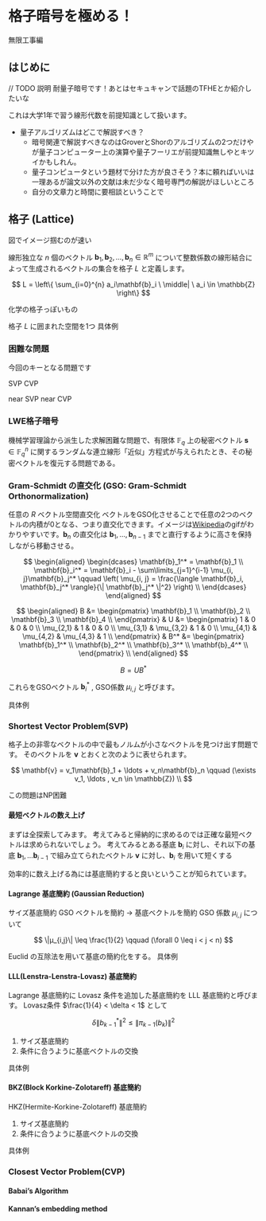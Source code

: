 # 格子暗号を極める！

無限工事編

## はじめに

// TODO 説明
耐量子暗号です！あとはセキュキャンで話題のTFHEとか紹介したいな

これは大学1年で習う線形代数を前提知識として扱います。

- 量子アルゴリズムはどこで解説すべき？
	- 暗号関連で解説すべきなのはGroverとShorのアルゴリズムの2つだけやが量子コンピューター上の演算や量子フーリエが前提知識無しやとキツイかもしれん。
	- 量子コンピュータという題材で分けた方が良さそう？本に頼ればいいは一理あるが論文以外の文献は未だ少なく暗号専門の解説がほしいところ
	- 自分の文章力と時間に要相談ということで

## 格子 (Lattice)

図でイメージ掴むのが速い

線形独立な $n$ 個のベクトル $\mathbf{b}_1, \mathbf{b}_2, \ldots , \mathbf{b}_n \in \mathbb{R}^m$ について整数係数の線形結合によって生成されるベクトルの集合を格子 $L$ と定義します。

$$
L = \left\{ \sum_{i=0}^{n} a_i\mathbf{b}_i \ \middle| \ a_i \in \mathbb{Z} \right\}
$$

化学の格子っぽいもの

格子 $L$ に囲まれた空間を1つ
具体例

### 困難な問題

今回のキーとなる問題です

SVP
CVP

near SVP
near CVP

### LWE格子暗号

機械学習理論から派生した求解困難な問題で、有限体 $\mathbb{F}_q$ 上の秘密ベクトル $\mathbf{s} \in \mathbb{F}_q^n$ に関するランダムな連立線形「近似」方程式が与えられたとき、その秘密ベクトルを復元する問題である。




### Gram-Schmidt の直交化 (GSO: Gram-Schmidt Orthonormalization)

任意の $R$ ベクトル空間直交化
ベクトルをGSO化させることで任意の2つのベクトルの内積が0となる、つまり直交化できます。イメージは[Wikipedia](https://ja.wikipedia.org/wiki/%E3%82%B0%E3%83%A9%E3%83%A0%E3%83%BB%E3%82%B7%E3%83%A5%E3%83%9F%E3%83%83%E3%83%88%E3%81%AE%E6%AD%A3%E8%A6%8F%E7%9B%B4%E4%BA%A4%E5%8C%96%E6%B3%95)のgifがわかりやすいです。$\mathbf{b}_n$ の直交化は $\mathbf{b}_{1},\ldots, \mathbf{b}_{n-1}$ までと直行するように高さを保持しながら移動させる。

$$
\begin{aligned}
\begin{dcases}
\mathbf{b}_1^* = \mathbf{b}_1 \\
\mathbf{b}_i^* = \mathbf{b}_i - \sum\limits_{j=1}^{i-1} \mu_{i, j}\mathbf{b}_j^* \qquad \left( \mu_{i, j} = \frac{\langle \mathbf{b}_i, \mathbf{b}_j^* \rangle}{\| \mathbf{b}_j^* \|^2} \right) \\
\end{dcases}
\end{aligned}
$$

$$
\begin{aligned}
B &= 
\begin{pmatrix}
\mathbf{b}_1 \\
\mathbf{b}_2 \\
\mathbf{b}_3 \\
\mathbf{b}_4 \\
\end{pmatrix}
& U &= 
\begin{pmatrix}
1 & 0 & 0 & 0 \\
\mu_{2,1} & 1 & 0 & 0 \\
\mu_{3,1} & \mu_{3,2} & 1 & 0 \\
\mu_{4,1} & \mu_{4,2} & \mu_{4,3} & 1 \\
\end{pmatrix}
& B^* &= 
\begin{pmatrix}
\mathbf{b}_1^* \\
\mathbf{b}_2^* \\
\mathbf{b}_3^* \\
\mathbf{b}_4^* \\
\end{pmatrix} \\
\end{aligned}
$$

$$
B = UB^*
$$

これらをGSOベクトル $\mathbf{b}_i^*$ , GSO係数 $\mu_{i, j}$ と呼びます。

具体例
### Shortest Vector Problem(SVP)

格子上の非零なベクトルの中で最もノルムが小さなベクトルを見つけ出す問題です。
そのベクトルを $\mathbf{v}$ とおくと次のように表せられます。

$$
\mathbf{v} = v_1\mathbf{b}_1 + \ldots + v_n\mathbf{b}_n \qquad (\exists v_1, \ldots , v_n \in \mathbb{Z}) \\
$$

この問題はNP困難

#### 最短ベクトルの数え上げ

まずは全探索してみます。
考えてみると帰納的に求めるのでは正確な最短ベクトルは求められないでしょう。
考えてみるとある基底 $\mathbf{b}_i$ に対し、それ以下の基底 $\mathbf{b}_1, \ldots \mathbf{b}_{i-1}$ で組み立てられたベクトル $\mathbf{v}$ に対し、$\mathbf{b}_i$ を用いて短くする

効率的に数え上げる為には基底簡約すると良いということが知られています。

#### Lagrange 基底簡約 (Gaussian Reduction)

サイズ基底簡約
GSO ベクトルを簡約 -> 基底ベクトルを簡約
GSO 係数 $μ_{i,j}$ について

$$
\|μ_{i,j}\| \leq \frac{1}{2} \qquad (\forall 0 \leq i < j < n)
$$

Euclid の互除法を用いて基底の簡約化をする。
具体例

#### LLL(Lenstra-Lenstra-Lovasz) 基底簡約

Lagrange 基底簡約に Lovasz 条件を追加した基底簡約を LLL 基底簡約と呼びます。
Lovasz条件 $\frac{1}{4} < \delta < 1$ として

$$
\delta \|b_{k-1}^*\|^2 \leq \|\pi_{k-1}(b_k)\|^2
$$

1. サイズ基底簡約
2. 条件に合うように基底ベクトルの交換

具体例

#### BKZ(Block Korkine-Zolotareff) 基底簡約

HKZ(Hermite-Korkine-Zolotareff) 基底簡約

1. サイズ基底簡約
2. 条件に合うように基底ベクトルの交換

具体例

### Closest Vector Problem(CVP)

#### Babai’s Algorithm

#### Kannan’s embedding method
